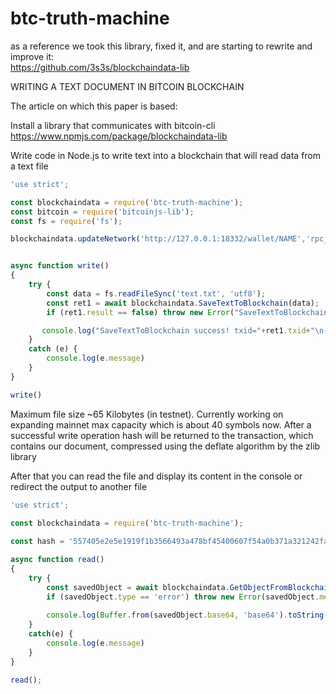 # btc-truth-machine
as a reference we took this library, fixed it, and are starting to rewrite and improve it:  
https://github.com/3s3s/blockchaindata-lib

WRITING A TEXT DOCUMENT IN BITCOIN BLOCKCHAIN

The article on which this paper is based:

Install a library that communicates with bitcoin-cli
https://www.npmjs.com/package/blockchaindata-lib

Write code in Node.js to write text into a blockchain that will read data from a text file

```JavaScript
'use strict';

const blockchaindata = require('btc-truth-machine');
const bitcoin = require('bitcoinjs-lib');
const fs = require('fs');

blockchaindata.updateNetwork('http://127.0.0.1:18332/wallet/NAME','rpc_btc_test', 'rpc_btc_password_test', bitcoin.networks.testnet);


async function write()
{
    try {      
        const data = fs.readFileSync('text.txt', 'utf8');
        const ret1 = await blockchaindata.SaveTextToBlockchain(data);
        if (ret1.result == false) throw new Error("SaveTextToBlockchain failed, message: "+ret1.message);

       console.log("SaveTextToBlockchain success! txid="+ret1.txid+"\n--------------------------")
    }
    catch (e) {
        console.log(e.message)
    }
}

write()
```

Maximum file size ~65 Kilobytes (in testnet). Currently working on expanding mainnet max capacity which is about 40 symbols now.
After a successful write operation hash will be returned to the transaction, which contains our document, compressed using the deflate algorithm by the zlib library


After that you can read the file and display its content in the console or redirect the output to another file

```JavaScript
'use strict';
 
const blockchaindata = require('btc-truth-machine');

const hash = '557405e2e5e1919f1b3566493a478bf45400607f54a0b371a321242faaa6e437';

async function read()
{
    try {
        const savedObject = await blockchaindata.GetObjectFromBlockchain(hash);
        if (savedObject.type == 'error') throw new Error(savedObject.message)
        
        console.log(Buffer.from(savedObject.base64, 'base64').toString('utf8'));
    }
    catch(e) {
        console.log(e.message)
    }
}

read();
```

